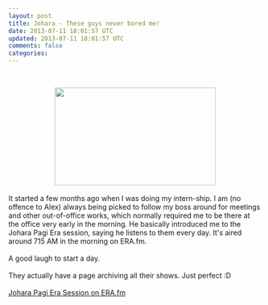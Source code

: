 ```yaml
---           
layout: post
title: Johara - These guys never bored me! 
date: 2013-07-11 18:01:57 UTC
updated: 2013-07-11 18:01:57 UTC
comments: false
categories: 
---
```


<br /><div class="separator" style="clear: both; text-align: center;"><a href="http://1.bp.blogspot.com/-YqxdIgrWSJU/UTtuhaoFt0I/AAAAAAAAbWc/VyCE1NqFdeo/s640/Johara-Pagi-Era.jpg" imageanchor="1" style="margin-left: 1em; margin-right: 1em;"><img border="0" height="194" src="http://1.bp.blogspot.com/-YqxdIgrWSJU/UTtuhaoFt0I/AAAAAAAAbWc/VyCE1NqFdeo/s320/Johara-Pagi-Era.jpg" width="320" /></a></div><br />It started a few months ago when I was doing my intern-ship. I am (no offence to Alex) always being picked to follow my boss around for meetings and other out-of-office works, which normally required me to be there at the office very early in the morning. He basically introduced me to the Johara Pagi Era session, saying he listens to them every day. It's aired around 715 AM in the morning on ERA.fm.<br /><br />A good laugh to start a day.<br /><br />They actually have a page archiving all their shows. Just perfect :D<br /><br /><a href="http://podcast.ampradio.net/era/">Johara Pagi Era Session on ERA.fm</a>